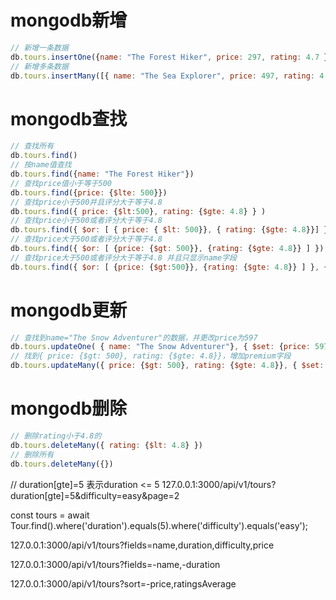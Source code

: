 # mongodb新增
```js
// 新增一条数据
db.tours.insertOne({name: "The Forest Hiker", price: 297, rating: 4.7 })
// 新增多条数据
db.tours.insertMany([{ name: "The Sea Explorer", price: 497, rating: 4.8 }, { name: "The Snow Adventurer", price: 997, rating: 4.9, difficulty: "easy" }])
```
# mongodb查找
```js
// 查找所有
db.tours.find()
// 按name值查找
db.tours.find({name: "The Forest Hiker"})
// 查找price值小于等于500
db.tours.find({price: {$lte: 500}})
// 查找price小于500并且评分大于等于4.8
db.tours.find({ price: {$lt:500}, rating: {$gte: 4.8} } )
// 查找price小于500或者评分大于等于4.8
db.tours.find({ $or: [ { price: { $lt: 500}}, { rating: {$gte: 4.8}}] })
// 查找price大于500或者评分大于等于4.8
db.tours.find({ $or: [ {price: {$gt: 500}}, {rating: {$gte: 4.8}} ] })
// 查找price大于500或者评分大于等于4.8 并且只显示name字段
db.tours.find({ $or: [ {price: {$gt:500}}, {rating: {$gte: 4.8}} ] }, { name: 1})
```

# mongodb更新
```js
// 查找到name="The Snow Adventurer"的数据，并更改price为597
db.tours.updateOne( { name: "The Snow Adventurer"}, { $set: {price: 597} })
// 找到{ price: {$gt: 500}, rating: {$gte: 4.8}}，增加premium字段
db.tours.updateMany({ price: {$gt: 500}, rating: {$gte: 4.8}}, { $set: {premium: true}})
```

# mongodb删除
```js
// 删除rating小于4.8的
db.tours.deleteMany({ rating: {$lt: 4.8} })
// 删除所有
db.tours.deleteMany({})
```
// duration[gte]=5 表示duration <= 5
127.0.0.1:3000/api/v1/tours?duration[gte]=5&difficulty=easy&page=2

const tours = await Tour.find().where('duration').equals(5).where('difficulty').equals('easy');

127.0.0.1:3000/api/v1/tours?fields=name,duration,difficulty,price

127.0.0.1:3000/api/v1/tours?fields=-name,-duration

127.0.0.1:3000/api/v1/tours?sort=-price,ratingsAverage

